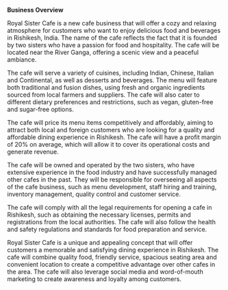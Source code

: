 **Business Overview**

Royal Sister Cafe is a new cafe business that will offer a cozy and relaxing atmosphere for customers who want to enjoy delicious food and beverages in Rishikesh, India. The name of the cafe reflects the fact that it is founded by two sisters who have a passion for food and hospitality. The cafe will be located near the River Ganga, offering a scenic view and a peaceful ambiance.

The cafe will serve a variety of cuisines, including Indian, Chinese, Italian and Continental, as well as desserts and beverages. The menu will feature both traditional and fusion dishes, using fresh and organic ingredients sourced from local farmers and suppliers. The cafe will also cater to different dietary preferences and restrictions, such as vegan, gluten-free and sugar-free options.

The cafe will price its menu items competitively and affordably, aiming to attract both local and foreign customers who are looking for a quality and affordable dining experience in Rishikesh. The cafe will have a profit margin of 20% on average, which will allow it to cover its operational costs and generate revenue.

The cafe will be owned and operated by the two sisters, who have extensive experience in the food industry and have successfully managed other cafes in the past. They will be responsible for overseeing all aspects of the cafe business, such as menu development, staff hiring and training, inventory management, quality control and customer service.

The cafe will comply with all the legal requirements for opening a cafe in Rishikesh, such as obtaining the necessary licenses, permits and registrations from the local authorities. The cafe will also follow the health and safety regulations and standards for food preparation and service.

Royal Sister Cafe is a unique and appealing concept that will offer customers a memorable and satisfying dining experience in Rishikesh. The cafe will combine quality food, friendly service, spacious seating area and convenient location to create a competitive advantage over other cafes in the area. The cafe will also leverage social media and word-of-mouth marketing to create awareness and loyalty among customers.
